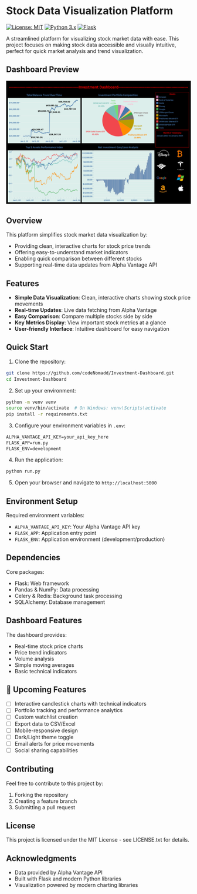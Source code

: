 # Stock Data Visualization Platform

[![License: MIT](https://img.shields.io/badge/License-MIT-yellow.svg)](https://opensource.org/licenses/MIT)
[![Python 3.x](https://img.shields.io/badge/python-3.x-blue.svg)](https://www.python.org/downloads/)
[![Flask](https://img.shields.io/badge/Flask-3.0.2-green.svg)](https://flask.palletsprojects.com/)

A streamlined platform for visualizing stock market data with ease. This project focuses on making stock data accessible and visually intuitive, perfect for quick market analysis and trend visualization.

## Dashboard Preview

![Investment Dashboard](dashboard/Tableau%20Dashboard.png)

## Overview

This platform simplifies stock market data visualization by:
- Providing clean, interactive charts for stock price trends
- Offering easy-to-understand market indicators
- Enabling quick comparison between different stocks
- Supporting real-time data updates from Alpha Vantage API

## Features

- **Simple Data Visualization**: Clean, interactive charts showing stock price movements
- **Real-time Updates**: Live data fetching from Alpha Vantage
- **Easy Comparison**: Compare multiple stocks side by side
- **Key Metrics Display**: View important stock metrics at a glance
- **User-friendly Interface**: Intuitive dashboard for easy navigation

## Quick Start

1. Clone the repository:
```bash
git clone https://github.com/codeNomadd/Investment-Dashboard.git
cd Investment-Dashboard
```

2. Set up your environment:
```bash
python -m venv venv
source venv/bin/activate  # On Windows: venv\Scripts\activate
pip install -r requirements.txt
```

3. Configure your environment variables in `.env`:
```
ALPHA_VANTAGE_API_KEY=your_api_key_here
FLASK_APP=run.py
FLASK_ENV=development
```

4. Run the application:
```bash
python run.py
```

5. Open your browser and navigate to `http://localhost:5000`

## Environment Setup

Required environment variables:
- `ALPHA_VANTAGE_API_KEY`: Your Alpha Vantage API key
- `FLASK_APP`: Application entry point
- `FLASK_ENV`: Application environment (development/production)

## Dependencies

Core packages:
- Flask: Web framework
- Pandas & NumPy: Data processing
- Celery & Redis: Background task processing
- SQLAlchemy: Database management

## Dashboard Features

The dashboard provides:
- Real-time stock price charts
- Price trend indicators
- Volume analysis
- Simple moving averages
- Basic technical indicators

## 📅 Upcoming Features

- [ ] Interactive candlestick charts with technical indicators
- [ ] Portfolio tracking and performance analytics
- [ ] Custom watchlist creation
- [ ] Export data to CSV/Excel
- [ ] Mobile-responsive design
- [ ] Dark/Light theme toggle
- [ ] Email alerts for price movements
- [ ] Social sharing capabilities

## Contributing

Feel free to contribute to this project by:
1. Forking the repository
2. Creating a feature branch
3. Submitting a pull request

## License

This project is licensed under the MIT License - see LICENSE.txt for details.

## Acknowledgments

- Data provided by Alpha Vantage API
- Built with Flask and modern Python libraries
- Visualization powered by modern charting libraries 